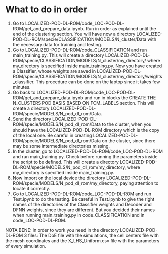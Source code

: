 # What to do in order
1) Go to LOCALIZED-POD-DL-ROM/code_LOC-POD-DL-ROM/get_and_prepare_data.ipynb. Run in order as explained until the end of the clustering section. You will have now a directory LOCALIZED-POD-DL-ROM/specie/CLASSIFICATION/MODELS/N_cluster/Data with the necessary data for training and testing.
2) Go to LOCALIZED-POD-DL-ROM/code_CLASSIFICATION and run main_training.py. This will create a directory LOCALIZED-POD-DL-ROM/specie/CLASSIFICATION/MODELS/N_cluster/my_directory/ where my_directory is specified inside main_training.py. Now you have created a Classifier, whose weights are saved in LOCALIZED-POD-DL-ROM/specie/CLASSIFICATION/MODELS/N_cluster/my_directory/weights_classifier. This procedure can be done on the laptop since it takes few minutes.
3) Go back to LOCALIZED-POD-DL-ROM/code_LOC-POD-DL-ROM/get_and_prepare_data.ipynb and run in blocks the CREATE THE N_CLUSTERS POD BASIS BASED ON FCM_LABELS section. This will create a directory LOCALIZED-POD-DL-ROM/specie/MODELS/N_pod_dl_rom/Data.
4) Send the directory LOCALIZED-POD-DL-ROM/specie/MODELS/N_pod_dl_rom/Data to the cluster, when you should have the LOCALIZED-POD-DL-ROM directory which is the copy of the local one. Be careful in creating LOCALIZED-POD-DL-ROM/specie/MODELS/N_pod_dl_rom/Data on the cluster, since there may be some intermediate directories missing.
5) In the cluster, go to LOCALIZED-POD-DL-ROM/code_LOC-POD-DL-ROM and run main_training.py. Check before running the parameters inside the script to be defined. This will create a directory LOCALIZED-POD-DL-ROM/specie/MODELS/N_pod_dl_rom/my_directory, where my_directory is specified inside main_training.py.
6) Now import on the local device the directory LOCALIZED-POD-DL-ROM/specie/MODELS/N_pod_dl_rom/my_directory, paying attention to locate it correctly.
7) Go to LOCALIZED-POD-DL-ROM/code_LOC-POD-DL-ROM and run Test.ipynb to do the testing. Be careful in Test.ipynb to give the right names of the directories of the Classifier weights and Decoder and DFNN weights, since they are different. But you decided their names when running main_training.py in code_CLASSIFICATION and in code_LOC-POD-DL-ROM.

NOTA BENE:
In order to work you need in the directory LOCALIZED-POD-DL-ROM 3 files: The DoE file with the simulations, the cell centers file with the mesh coordinates and the X_LHS_Uniform.csv file with the parameters of every simulation.

